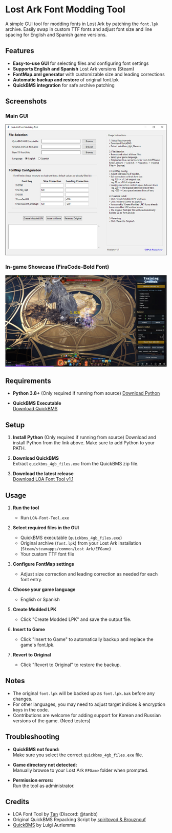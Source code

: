 # Lost Ark Font Modding Tool

A simple GUI tool for modding fonts in Lost Ark by patching the `font.lpk` archive. Easily swap in custom TTF fonts and adjust font size and line spacing for English and Spanish game versions.


## Features

- **Easy-to-use GUI** for selecting files and configuring font settings
- **Supports English and Spanish** Lost Ark versions (Steam)
- **FontMap.xml generator** with customizable size and leading corrections
- **Automatic backup and restore** of original font.lpk
- **QuickBMS integration** for safe archive patching


## Screenshots

### Main GUI

![GUI Screenshot](images/gui.jpg)

### In-game Showcase (FiraCode-Bold Font)

![In-game Font Example](images/ingame.jpg)


## Requirements

- **Python 3.8+** (Only required if running from source)
  [Download Python](https://www.python.org/downloads/)

- **QuickBMS Executable**  
  [Download QuickBMS](https://github.com/LittleBigBug/QuickBMS/releases/download/0.12.0/quickbms_win.zip)


## Setup

1. **Install Python** (Only required if running from source)
   Download and install Python from the link above. Make sure to add Python to your PATH.

2. **Download QuickBMS**  
   Extract `quickbms_4gb_files.exe` from the QuickBMS zip file.

3. **Download the latest release**  
   [Download LOA Font Tool v1.1](https://github.com/TanByv/LOA-Font-Tool/releases/download/Release/LOA-Font-Tool.exe)


## Usage

1. **Run the tool**
   - Run `LOA-Font-Tool.exe`

2. **Select required files in the GUI**
   - QuickBMS executable (`quickbms_4gb_files.exe`)
   - Original archive (`font.lpk`) from your Lost Ark installation (`Steam/steamapps/common/Lost Ark/EFGame`)
   - Your custom TTF font file

3. **Configure FontMap settings**
   - Adjust size correction and leading correction as needed for each font entry.

4. **Choose your game language**
   - English or Spanish

5. **Create Modded LPK**
   - Click "Create Modded LPK" and save the output file.

6. **Insert to Game**
   - Click "Insert to Game" to automatically backup and replace the game's font.lpk.

7. **Revert to Original**
   - Click "Revert to Original" to restore the backup.


## Notes

- The original `font.lpk` will be backed up as `font.lpk.bak` before any changes.
- For other languages, you may need to adjust target indices & encryption keys in the code.
- Contributions are welcome for adding support for Korean and Russian versions of the game. (Need testers)


## Troubleshooting

- **QuickBMS not found:**  
  Make sure you select the correct `quickbms_4gb_files.exe` file.

- **Game directory not detected:**  
  Manually browse to your Lost Ark `EFGame` folder when prompted.

- **Permission errors:**  
  Run the tool as administrator.


## Credits

- LOA Font Tool by [Tan](https://github.com/tanbyv) (Discord: @tanbb)
- Original QuickBMS Repacking Script by [spiritovod & Brouznouf](https://zenhax.com/viewtopic.php@t=2969.html)
- [QuickBMS](https://aluigi.altervista.org/quickbms.htm) by Luigi Auriemma
